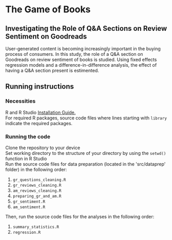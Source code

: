 # The Game of Books
## Investigating the Role of Q&A Sections on Review Sentiment on Goodreads

User-generated content is becoming increasingly important in the buying process of consumers. In this study, the role of a Q&A section on Goodreads on review sentiment of books is studied. Using fixed effects regression models and a difference-in-difference analysis, the effect of having a Q&A section present is estimented. 

## Running instructions
### Necessities

R and R Studio [Installation Guide.](https://tilburgsciencehub.com/building-blocks/configure-your-computer/statistics-and-computation/r/)\
For required R packages, source code files where lines starting with `library` indicate the required packages.

### Running the code
Clone the repository to your device\
Set working directory to the structure of your directory by using the `setwd()` function in R Studio\
Run the source code files for data preparation (located in the 'src/dataprep' folder) in the following order:

1) `gr_questions_cleaning.R`
2) `gr_reviews_cleaning.R`
3) `am_reviews_cleaning.R`
4) `preparing_gr_and_am.R`
5) `gr_sentiment.R`
7) `am_sentiment.R`

Then, run the source code files for the analyses in the following order:

1) `summary_statistics.R`
2) `regression.R`
